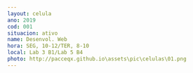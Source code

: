 ```yaml
---
layout: celula
ano: 2019
cod: 001
situacion: ativo
name: Desenvol. Web
hora: SEG, 10-12/TER, 8-10
local: Lab 3 B1/Lab 5 B4 
photo: http://pacceqx.github.io\assets\pic\celulas\01.png
---
```


